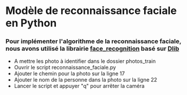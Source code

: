 # Modèle de reconnaissance faciale en **Python**
### Pour implémenter l'algorithme de la reconnaissance faciale, nous avons utilisé la librairie **[face_recognition](https://github.com/ageitgey/face_recognition)** basé sur **[Dlib](http://dlib.net/)**

* A mettre les photo à identifier dans le dossier photos_train
* Ouvrir le script reconnaissance_faciale.py
* Ajouter le chemin pour la photo sur la ligne 17
* Ajouter le nom de la personne dans la photo sur la ligne 22
* Lancer le script et appuyer "q" pour arrêter la caméra
